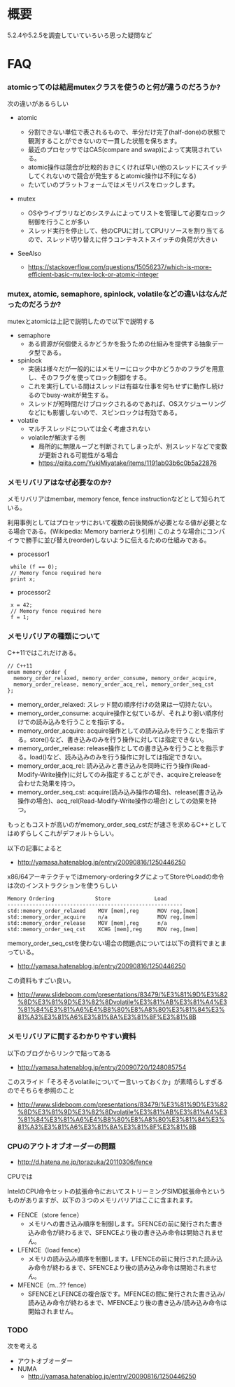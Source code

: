 # 概要
5.2.4や5.2.5を調査していていろいろ思った疑問など

# FAQ

### atomicってのは結局mutexクラスを使うのと何が違うのだろうか?
次の違いがあるらしい
- atomic
  - 分割できない単位で表されるもので、半分だけ完了(half-done)の状態で観測することができないので一貫した状態を保ちます。
  - 最近のプロセッサではCAS(compare and swap)によって実現されている。
  - atomic操作は競合が比較的おきにくければ早い(他のスレッドにスイッチしてくれないので競合が発生するとatomic操作は不利になる)
  - たいていのプラットフォームではメモリバスをロックします。
- mutex
  - OSやライブラリなどのシステムによってリストを管理して必要なロック制御を行うことが多い
  - スレッド実行を停止して、他のCPUに対してCPUリソースを割り当てるので、スレッド切り替えに伴うコンテキストスイッチの負荷が大きい


- SeeAlso
  - https://stackoverflow.com/questions/15056237/which-is-more-efficient-basic-mutex-lock-or-atomic-integer

### mutex, atomic, semaphore, spinlock, volatileなどの違いはなんだったのだろうか?
mutexとatomicは上記で説明したので以下で説明する
- semaphore
  - ある資源が何個使えるかどうかを扱うための仕組みを提供する抽象データ型である。
- spinlock
  - 実装は様々だが一般的にはメモリーにロック中かどうかのフラグを用意し、そのフラグを使ってロック制御をする。
  - これを実行している間はスレッドは有益な仕事を何もせずに動作し続けるのでbusy-waitが発生する。
  - スレッドが短時間だけブロックされるのであれば、OSスケジューリングなどにも影響しないので、スピンロックは有効である。
- volatile
  - マルチスレッドについては全く考慮されない
  - volatileが解決する例
    - 局所的に無限ループと判断されてしまったが、別スレッドなどで変数が更新される可能性がる場合
    - https://qiita.com/YukiMiyatake/items/1191ab03b6c0b5a22876

### メモリバリアはなぜ必要なのか?

メモリバリアはmembar, memory fence, fence instructionなどとして知られている。

利用事例としてはプロセッサにおいて複数の前後関係が必要となる値が必要となる場合である。(Wikipedia: Memory barrierより引用)
このような場合にコンパイラで勝手に並び替え(reorder)しないように伝えるための仕組みである。

- processor1
```
 while (f == 0);
 // Memory fence required here
 print x;
```
- processor2
```
 x = 42;
 // Memory fence required here
 f = 1;
```

### メモリバリアの種類について
C++11ではこれだけある。
```
// C++11
enum memory_order {
  memory_order_relaxed, memory_order_consume, memory_order_acquire,
  memory_order_release, memory_order_acq_rel, memory_order_seq_cst
};
```

- memory_order_relaxed: スレッド間の順序付けの効果は一切持たない。
- memory_order_consume: acquire操作と似ているが、それより弱い順序付けでの読み込みを行うことを指示する。
- memory_order_acquire: acquire操作としての読み込みを行うことを指示する。store()など、書き込みのみを行う操作に対しては指定できない。
- memory_order_release: release操作としての書き込みを行うことを指示する。load()など、読み込みのみを行う操作に対しては指定できない。
- memory_order_acq_rel: 読み込みと書き込みを同時に行う操作(Read-Modify-Write操作)に対してのみ指定することができ、acquireとreleaseを合わせた効果を持つ。
- memory_order_seq_cst: acquire(読み込み操作の場合)、release(書き込み操作の場合)、acq_rel(Read-Modify-Write操作の場合)としての効果を持つ。

もっともコストが高いのがmemory_order_seq_cstだが速さを求めるC++としてはめずらしくこれがデフォルトらしい。

以下の記事によると
- http://yamasa.hatenablog.jp/entry/20090816/1250446250

x86/64アーキテクチャではmemory-orderingタグによってStoreやLoadの命令は次のインストラクションを使うらしい
```
Memory Ordering             Store              Load
--------------------------------------------------------
std::memory_order_relaxed    MOV [mem],reg      MOV reg,[mem]
std::memory_order_acquire    n/a                MOV reg,[mem]
std::memory_order_release    MOV [mem],reg      n/a
std::memory_order_seq_cst    XCHG [mem],reg     MOV reg,[mem]
```

memory_order_seq_cstを使わない場合の問題点については以下の資料でまとまっている。
- http://yamasa.hatenablog.jp/entry/20090816/1250446250

この資料もすごい良い。
- http://www.slideboom.com/presentations/83479/%E3%81%9D%E3%82%8D%E3%81%9D%E3%82%8Dvolatile%E3%81%AB%E3%81%A4%E3%81%84%E3%81%A6%E4%B8%80%E8%A8%80%E3%81%84%E3%81%A3%E3%81%A6%E3%81%8A%E3%81%8F%E3%81%8B

### メモリバリアに関するわかりやすい資料
以下のブログからリンクで貼ってある
- http://yamasa.hatenablog.jp/entry/20090720/1248085754

このスライド「そろそろvolatileについて一言いっておくか」が素晴らしすぎるのでそちらを参照のこと
- http://www.slideboom.com/presentations/83479/%E3%81%9D%E3%82%8D%E3%81%9D%E3%82%8Dvolatile%E3%81%AB%E3%81%A4%E3%81%84%E3%81%A6%E4%B8%80%E8%A8%80%E3%81%84%E3%81%A3%E3%81%A6%E3%81%8A%E3%81%8F%E3%81%8B


### CPUのアウトオブオーダーの問題
- http://d.hatena.ne.jp/torazuka/20110306/fence


CPUでは

IntelのCPU命令セットの拡張命令においてストリーミングSIMD拡張命令というものがありますが、以下の３つのメモリバリアはここに含まれます。
- FENCE（store fence）
  - メモリへの書き込み順序を制御します。SFENCEの前に発行された書き込み命令が終わるまで、SFENCEより後の書き込み命令は開始されません。
- LFENCE（load fence）
  - メモリの読み込み順序を制御します。LFENCEの前に発行された読み込み命令が終わるまで、SFENCEより後の読み込み命令は開始されません。
- MFENCE（m…?? fence）
  - SFENCEとLFENCEの複合版です。MFENCEの間に発行された書き込み/読み込み命令が終わるまで、MFENCEより後の書き込み/読み込み命令は開始されません。



### TODO
次を考える
- アウトオブオーダー
- NUMA
  - http://yamasa.hatenablog.jp/entry/20090816/1250446250

